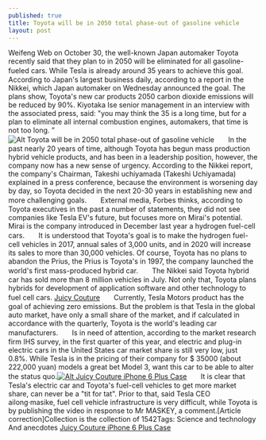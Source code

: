 ```yaml
---
published: true
title: Toyota will be in 2050 total phase-out of gasoline vehicle
layout: post
---
```

Weifeng Web on October 30, the well-known Japan automaker Toyota recently said that they plan to in 2050 will be eliminated for all gasoline-fueled cars. While Tesla is already around 35 years to achieve this goal.　　According to Japan\'s largest business daily, according to a report in the Nikkei, which Japan automaker on Wednesday announced the goal. The plans show, Toyota\'s new car products 2050 carbon dioxide emissions will be reduced by 90%. Kiyotaka Ise senior management in an interview with the associated press, said: \"you may think the 35 is a long time, but for a plan to eliminate all internal combustion engines, automakers, that time is not too long. ”![Alt Toyota will be in 2050 total phase-out of gasoline vehicle](https://c2.staticflickr.com/2/1690/24217127432_3dff0d2308_z.jpg)　　In the past nearly 20 years of time, although Toyota has begun mass production hybrid vehicle products, and has been in a leadership position, however, the company now has a new sense of urgency. According to the Nikkei report, the company\'s Chairman, Takeshi uchiyamada (Takeshi Uchiyamada) explained in a press conference, because the environment is worsening day by day, so Toyota decided in the next 20-30 years in establishing new and more challenging goals.　　External media, Forbes thinks, according to Toyota executives in the past a number of statements, they did not see companies like Tesla EV\'s future, but focuses more on Mirai\'s potential. Mirai is the company introduced in December last year a hydrogen fuel-cell cars.　　It is understood that Toyota\'s goal is to make the hydrogen fuel-cell vehicles in 2017, annual sales of 3,000 units, and in 2020 will increase its sales to more than 30,000 vehicles. Of course, Toyota has no plans to abandon the Prius, the Prius is Toyota\'s in 1997, the company launched the world\'s first mass-produced hybrid car.　　The Nikkei said Toyota hybrid car has sold more than 8 million vehicles in July. Not only that, Toyota plans hybrids for development of application software and other technology to fuel cell cars. [Juicy Couture](https://reminkoff.wordpress.com/2015/12/24/about-those-things-lei-feng-on-friday/)　　Currently, Tesla Motors product has the goal of achieving zero emissions. But the problem is that Tesla in the global auto market, have only a small share of the market, and if calculated in accordance with the quarterly, Toyota is the world\'s leading car manufacturers.　　Is in need of attention, according to the market research firm IHS survey, in the first quarter of this year, and electric and plug-in electric cars in the United States car market share is still very low, just 0.8%. While Tesla is in the pricing of their company for $ 35000 (about 222,000 yuan) models a great bet Model 3, want this car to be able to alter the status quo.[![Alt Juicy Couture iPhone 6 Plus Case](http://www.nodcase.com/images/large/i6plus/juicy_couture_i6p2602_lrg.jpg)](http://www.nodcase.com/juicy-couture-iphone-6-plus-case-white-p-5072.html)　　It is clear that Tesla\'s electric car and Toyota\'s fuel-cell vehicles to get more market share, can never be a \"tit for tat\". Prior to that, said Tesla CEO ailong·masike, fuel cell vehicle infrastructure is very difficult, while Toyota is by publishing the video in response to Mr MASKEY, a comment.[Article correction]Collection is the collection of 1542Tags: Science and technology And anecdotes [Juicy Couture iPhone 6 Plus Case](http://www.nodcase.com/juicy-couture-iphone-6-plus-case-white-p-5072.html)
